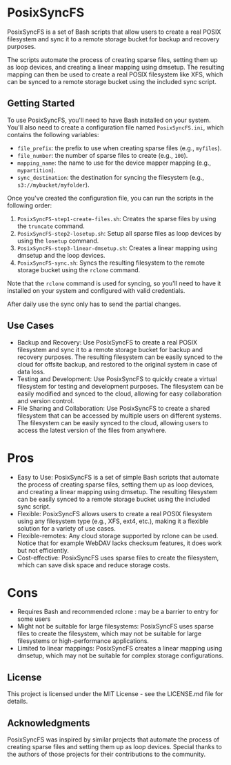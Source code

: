 # PosixSyncFS

PosixSyncFS is a set of Bash scripts that allow users to create a real POSIX filesystem and sync it to a remote storage bucket for backup and recovery purposes.

The scripts automate the process of creating sparse files, setting them up as loop devices, and creating a linear mapping using dmsetup. The resulting mapping can then be used to create a real POSIX filesystem like XFS, which can be synced to a remote storage bucket using the included sync script.

## Getting Started

To use PosixSyncFS, you'll need to have Bash installed on your system. You'll also need to create a configuration file named `PosixSyncFS.ini`, which contains the following variables:

- `file_prefix`: the prefix to use when creating sparse files (e.g., `myfiles`).
- `file_number`: the number of sparse files to create (e.g., `100`).
- `mapping_name`: the name to use for the device mapper mapping (e.g., `mypartition`).
- `sync_destination`: the destination for syncing the filesystem (e.g., `s3://mybucket/myfolder`).

Once you've created the configuration file, you can run the scripts in the following order:

1. `PosixSyncFS-step1-create-files.sh`: Creates the sparse files by using the `truncate` command.
2. `PosixSyncFS-step2-losetup.sh`: Setup all sparse files as loop devices by using the `losetup` command.
3. `PosixSyncFS-step3-linear-dmsetup.sh`: Creates a linear mapping using dmsetup and the loop devices.
4. `PosixSyncFS-sync.sh`: Syncs the resulting filesystem to the remote storage bucket using the `rclone` command.

Note that the `rclone` command is used for syncing, so you'll need to have it installed on your system and configured with valid credentials.

After daily use the sync only has to send the partial changes.

## Use Cases

- Backup and Recovery: Use PosixSyncFS to create a real POSIX filesystem and sync it to a remote storage bucket for backup and recovery purposes. The resulting filesystem can be easily synced to the cloud for offsite backup, and restored to the original system in case of data loss.
- Testing and Development: Use PosixSyncFS to quickly create a virtual filesystem for testing and development purposes. The filesystem can be easily modified and synced to the cloud, allowing for easy collaboration and version control.
- File Sharing and Collaboration: Use PosixSyncFS to create a shared filesystem that can be accessed by multiple users on different systems. The filesystem can be easily synced to the cloud, allowing users to access the latest version of the files from anywhere.

# Pros

- Easy to Use: PosixSyncFS is a set of simple Bash scripts that automate the process of creating sparse files, setting them up as loop devices, and creating a linear mapping using dmsetup. The resulting filesystem can be easily synced to a remote storage bucket using the included sync script.
- Flexible: PosixSyncFS allows users to create a real POSIX filesystem using any filesystem type (e.g., XFS, ext4, etc.), making it a flexible solution for a variety of use cases.
- Flexible-remotes: Any cloud storage supported by rclone can be used. Notice that for example WebDAV lacks checksum features, it does work but not efficiently.
- Cost-effective: PosixSyncFS uses sparse files to create the filesystem, which can save disk space and reduce storage costs.

# Cons

- Requires Bash and recommended rclone : may be a barrier to entry for some users
- Might not be suitable for large filesystems: PosixSyncFS uses sparse files to create the filesystem, which may not be suitable for large filesystems or high-performance applications.
- Limited to linear mappings: PosixSyncFS creates a linear mapping using dmsetup, which may not be suitable for complex storage configurations.

## License

This project is licensed under the MIT License - see the LICENSE.md file for details.

## Acknowledgments

PosixSyncFS was inspired by similar projects that automate the process of creating sparse files and setting them up as loop devices. Special thanks to the authors of those projects for their contributions to the community.
